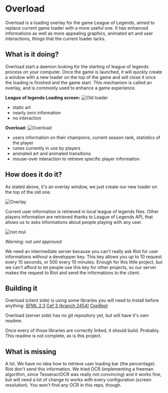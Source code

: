 Overload
===================

Overload is a loading overlay for the game League of Legends, aimed to replace current game loader with a more useful one.
It has enhanced informations as well as more appealing graphics, animated art and user interactions, things that the current loader lacks.

What is it doing?
-------------
Overload start a daemon looking for the starting of league of legends process on your computer. Once the game is launched, it will quickly create a window with a new loader on the top of the  game and will close it once the loading is finished and the game start. This mechanism is called an overlay, and is commonly used to enhance a game experience.

**League of legends Loading screen:**
![Old loader](http://s14.postimg.org/db3vo7h81/old_Loader.png "Old loader")
- static art
- nearly zero information
- no interaction

**Overload:**
![Overload](http://s12.postimg.org/azstjegtp/new_Loader.png "Overload")
- users information on their champions, current season rank, statistics of the player
- runes currently in use by players
- animated art and animated transitions
- mouse-over interaction to retrieve specific player information

How does it do it?
-------------
As stated above, it's an overlay window, we just create our new loader on the top of the old one.

![Overlay](http://s9.postimg.org/rrw8nj4xr/overlay.png "Overlay")

Current user information is retrieved in local league of legends files.
Other players information are retrieved thanks to League of Legends API, that allows us to asks informations about people playing with any user.


![not mul](http://s11.postimg.org/6j7eatjpv/servers.png "not uml")

*Warning: not uml approved*

We need an intermediate server because you can't really ask Riot for user informations without a developper key. This key allows you up to 10 request every 10 seconds, or 500 every 10 minutes. Enough for this little project, but we can't afford to let people use this key for other projects, so our server makes the request to Riot and send the informations to the client.

Building it
-------------
Overload (client side) is using some libraries you will need to install before anything:
[SFML 2.3](http://www.sfml-dev.org/download-fr.php)
[Cef 3 (branch 2454)](https://cefbuilds.com/)
[CppRest](https://casablanca.codeplex.com/wikipage?title=Http%20Client%20Tutorial)

Overload (server side) has no git repository yet, but will have it's own readme.

Once every of those libraries are correctly linked, it should build. Probably. This readme is not complete, as is this project. 

What is missing
-------------

A lot.
We have no idea how to retrieve user loading bar (the percentage). Riot don't send this information.
We tried OCR (implementing a freeman algorithm, since TesseractOCR was really not convincing) and it works fine, but will need a lot of change to works with every configuration (screen resolution). You won't find any OCR in this repo, though.